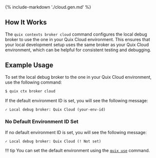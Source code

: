 {% include-markdown './cloud.gen.md' %}

## How It Works

The `quix contexts broker cloud` command configures the local debug broker to use the one in your Quix Cloud environment. This ensures that your local development setup uses the same broker as your Quix Cloud environment, which can be helpful for consistent testing and debugging.

## Example Usage

To set the local debug broker to the one in your Quix Cloud environment, use the following command:

```bash
$ quix ctx broker cloud
```

If the default environment ID is set, you will see the following message:

```text
✓ Local debug broker: Quix Cloud (your-env-id)
```

### No Default Environment ID Set

If no default environment ID is set, you will see the following message:

```text
✓ Local debug broker: Quix Cloud (! Not set)
```

!!! tip
    You can set the default environment using the [`quix use`](../../use.md) command.